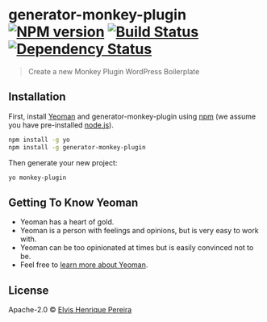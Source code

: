 # generator-monkey-plugin [![NPM version][npm-image]][npm-url] [![Build Status][travis-image]][travis-url] [![Dependency Status][daviddm-image]][daviddm-url]
> Create a new Monkey Plugin WordPress Boilerplate

## Installation

First, install [Yeoman](http://yeoman.io) and generator-monkey-plugin using [npm](https://www.npmjs.com/) (we assume you have pre-installed [node.js](https://nodejs.org/)).

```bash
npm install -g yo
npm install -g generator-monkey-plugin
```

Then generate your new project:

```bash
yo monkey-plugin
```

## Getting To Know Yeoman

 * Yeoman has a heart of gold.
 * Yeoman is a person with feelings and opinions, but is very easy to work with.
 * Yeoman can be too opinionated at times but is easily convinced not to be.
 * Feel free to [learn more about Yeoman](http://yeoman.io/).

## License

Apache-2.0 © [Elvis Henrique Pereira]()


[npm-image]: https://badge.fury.io/js/generator-monkey-plugin.svg
[npm-url]: https://npmjs.org/package/generator-monkey-plugin
[travis-image]: https://travis-ci.org/elvishp2006/generator-monkey-plugin.svg?branch=master
[travis-url]: https://travis-ci.org/elvishp2006/generator-monkey-plugin
[daviddm-image]: https://david-dm.org/elvishp2006/generator-monkey-plugin.svg?theme=shields.io
[daviddm-url]: https://david-dm.org/elvishp2006/generator-monkey-plugin
